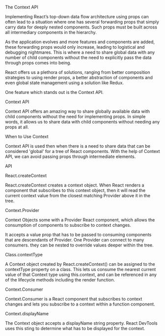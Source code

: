 The Context API

Implementing React’s top-down data flow architecture using props can often lead to a situation where one has several forwarding props that simply carry data for deeply nested components. Such props must be built across all intermediary components in the hierarchy. 

As the application evolves and more features and components are added, these forwarding props would only increase, leading to logistical and debugging nightmares. This is where a need to share global data with any number of child components without the need to explicitly pass the data through props comes into being. 

React offers us a plethora of solutions, ranging from better composition strategies to using render props, a better abstraction of components and even global state management using a solution like Redux. 

One feature which stands out is the Context API.

Context API

Context API offers an amazing way to share globally available data with child components without the need for implementing props. In simple words, it allows us to share data with child components without needing any props at all.

When to Use Context

Context API is used then when there is a need to share data that can be considered 'global' for a tree of React components. With the help of Context API, we can avoid passing props through intermediate elements.

API

React.createContext

React.createContext creates a context object. When React renders a component that subscribes to this context object, then it will read the current context value from the closest matching Provider above it in the tree.

Context.Provider

Context Objects some with a Provider React component, which allows the consumption of components to subscribe to context changes.

It accepts a value prop that has to be passed to consuming components that are descendants of Provider. One Provider can connect to many consumers. they can be nested to override values deeper within the tree.

Class.contextType

A Context object created by React.createContext() can be assigned to the contextType property on a class. This lets us consume the nearest current value of that Context type using this.context, and can be referenced in any of the lifecycle methods including the render function.  

Context.Consumer

Context.Consumer is a React component that subscribes to context changes and lets you subscribe to a context within a function component.

Context.displayName

The Context object accepts a displayName string property. React DevTools uses this sting to determine what has to be displayed for the context.